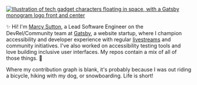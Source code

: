 [![Illustration of tech gadget characters floating in space, with a Gatsby monogram logo front and center](https://marcy.codes/images/Helpful-Tech-Universe.jpg)](https://marcysutton.com)

✨ Hi! I'm [Marcy Sutton](https://marcysutton.com), a Lead Software Engineer on the DevRel/Community team at [Gatsby](https://gatsbyjs.com), a website startup, where I champion accessibility and developer experience with regular [livestreams](https://twitch.tv/gatsbyjs) and community initiatives. I've also worked on accessibility testing tools and love building inclusive user interfaces. My repos contain a mix of all of those things. 🌈

Where my contribution graph is blank, it's probably because I was out riding a bicycle, hiking with my dog, or snowboarding. Life is short! 
